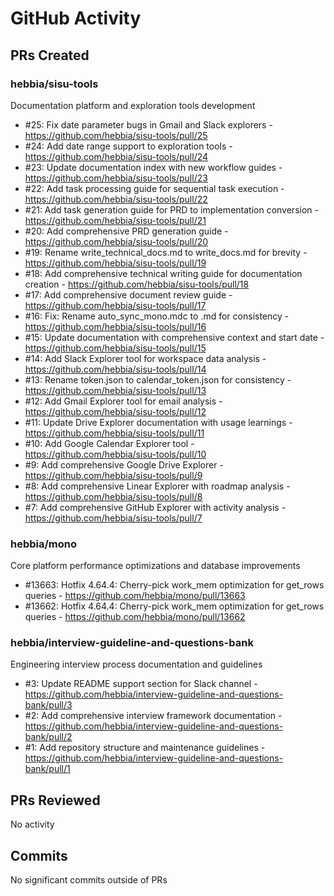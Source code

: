 # GitHub Activity

## PRs Created

### hebbia/sisu-tools
Documentation platform and exploration tools development
- #25: Fix date parameter bugs in Gmail and Slack explorers - https://github.com/hebbia/sisu-tools/pull/25
- #24: Add date range support to exploration tools - https://github.com/hebbia/sisu-tools/pull/24
- #23: Update documentation index with new workflow guides - https://github.com/hebbia/sisu-tools/pull/23
- #22: Add task processing guide for sequential task execution - https://github.com/hebbia/sisu-tools/pull/22
- #21: Add task generation guide for PRD to implementation conversion - https://github.com/hebbia/sisu-tools/pull/21
- #20: Add comprehensive PRD generation guide - https://github.com/hebbia/sisu-tools/pull/20
- #19: Rename write_technical_docs.md to write_docs.md for brevity - https://github.com/hebbia/sisu-tools/pull/19
- #18: Add comprehensive technical writing guide for documentation creation - https://github.com/hebbia/sisu-tools/pull/18
- #17: Add comprehensive document review guide - https://github.com/hebbia/sisu-tools/pull/17
- #16: Fix: Rename auto_sync_mono.mdc to .md for consistency - https://github.com/hebbia/sisu-tools/pull/16
- #15: Update documentation with comprehensive context and start date - https://github.com/hebbia/sisu-tools/pull/15
- #14: Add Slack Explorer tool for workspace data analysis - https://github.com/hebbia/sisu-tools/pull/14
- #13: Rename token.json to calendar_token.json for consistency - https://github.com/hebbia/sisu-tools/pull/13
- #12: Add Gmail Explorer tool for email analysis - https://github.com/hebbia/sisu-tools/pull/12
- #11: Update Drive Explorer documentation with usage learnings - https://github.com/hebbia/sisu-tools/pull/11
- #10: Add Google Calendar Explorer tool - https://github.com/hebbia/sisu-tools/pull/10
- #9: Add comprehensive Google Drive Explorer - https://github.com/hebbia/sisu-tools/pull/9
- #8: Add comprehensive Linear Explorer with roadmap analysis - https://github.com/hebbia/sisu-tools/pull/8
- #7: Add comprehensive GitHub Explorer with activity analysis - https://github.com/hebbia/sisu-tools/pull/7

### hebbia/mono
Core platform performance optimizations and database improvements
- #13663: Hotfix 4.64.4: Cherry-pick work_mem optimization for get_rows queries - https://github.com/hebbia/mono/pull/13663
- #13662: Hotfix 4.64.4: Cherry-pick work_mem optimization for get_rows queries - https://github.com/hebbia/mono/pull/13662

### hebbia/interview-guideline-and-questions-bank
Engineering interview process documentation and guidelines
- #3: Update README support section for Slack channel - https://github.com/hebbia/interview-guideline-and-questions-bank/pull/3
- #2: Add comprehensive interview framework documentation - https://github.com/hebbia/interview-guideline-and-questions-bank/pull/2
- #1: Add repository structure and maintenance guidelines - https://github.com/hebbia/interview-guideline-and-questions-bank/pull/1

## PRs Reviewed

No activity

## Commits

No significant commits outside of PRs